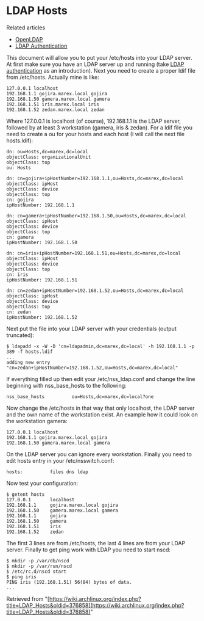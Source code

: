 # LDAP Hosts

Related articles

*   [OpenLDAP](/index.php/OpenLDAP "OpenLDAP")
*   [LDAP Authentication](/index.php/LDAP_Authentication "LDAP Authentication")

This document will allow you to put your /etc/hosts into your LDAP server. At first make sure you have an LDAP server up and running (take [LDAP authentication](/index.php/LDAP_authentication "LDAP authentication") as an introduction). Next you need to create a proper ldif file from /etc/hosts. Actually mine is like:

```
127.0.0.1 localhost
192.168.1.1 gojira.marex.local gojira
192.168.1.50 gamera.marex.local gamera
192.168.1.51 iris.marex.local iris
192.168.1.52 zedan.marex.local zedan

```

Where 127.0.0.1 is localhost (of course), 192.168.1.1 is the LDAP server, followed by at least 3 workstation (gamera, iris & zedan). For a ldif file you need to create a ou for your hosts and each host (I will call the next file hosts.ldif):

```
dn: ou=Hosts,dc=marex,dc=local                                                                                              
objectClass: organizationalUnit                                                                                             
objectClass: top                                                                                                            
ou: Hosts

dn: cn=gojira+ipHostNumber=192.168.1.1,ou=Hosts,dc=marex,dc=local
objectClass: ipHost
objectClass: device
objectClass: top
cn: gojira
ipHostNumber: 192.168.1.1

dn: cn=gamera+ipHostNumber=192.168.1.50,ou=Hosts,dc=marex,dc=local
objectClass: ipHost
objectClass: device
objectClass: top
cn: gamera
ipHostNumber: 192.168.1.50

dn: cn=iris+ipHostNumber=192.168.1.51,ou=Hosts,dc=marex,dc=local
objectClass: ipHost
objectClass: device
objectClass: top
cn: iris
ipHostNumber: 192.168.1.51

dn: cn=zedan+ipHostNumber=192.168.1.52,ou=Hosts,dc=marex,dc=local
objectClass: ipHost
objectClass: device
objectClass: top
cn: zedan
ipHostNumber: 192.168.1.52

```

Next put the file into your LDAP server with your credentials (output truncated):

```
$ ldapadd -x -W -D 'cn=ldapadmin,dc=marex,dc=local' -h 192.168.1.1 -p 389 -f hosts.ldif
...
adding new entry "cn=zedan+ipHostNumber=192.168.1.52,ou=Hosts,dc=marex,dc=local"

```

If everything filled up then edit your /etc/nss_ldap.conf and change the line beginning with nss_base_hosts to the following:

```
nss_base_hosts          ou=Hosts,dc=marex,dc=local?one

```

Now change the /etc/hosts in that way that only localhost, the LDAP server and the own name of the workstation exist. An example how it could look on the workstation gamera:

```
127.0.0.1 localhost
192.168.1.1 gojira.marex.local gojira
192.168.1.50 gamera.marex.local gamera

```

On the LDAP server you can ignore every workstation. Finally you need to edit hosts entry in your /etc/nsswitch.conf:

```
hosts:          files dns ldap

```

Now test your configuration:

```
$ getent hosts
127.0.0.1       localhost
192.168.1.1     gojira.marex.local gojira
192.168.1.50    gamera.marex.local gamera
192.168.1.1     gojira
192.168.1.50    gamera
192.168.1.51    iris
192.168.1.52    zedan

```

The first 3 lines are from /etc/hosts, the last 4 lines are from your LDAP server. Finally to get ping work with LDAP you need to start nscd:

```
$ mkdir -p /var/db/nscd
$ mkdir -p /var/run/nscd
$ /etc/rc.d/nscd start
$ ping iris
PING iris (192.168.1.51) 56(84) bytes of data.
...

```

Retrieved from "[https://wiki.archlinux.org/index.php?title=LDAP_Hosts&oldid=376858](https://wiki.archlinux.org/index.php?title=LDAP_Hosts&oldid=376858)"